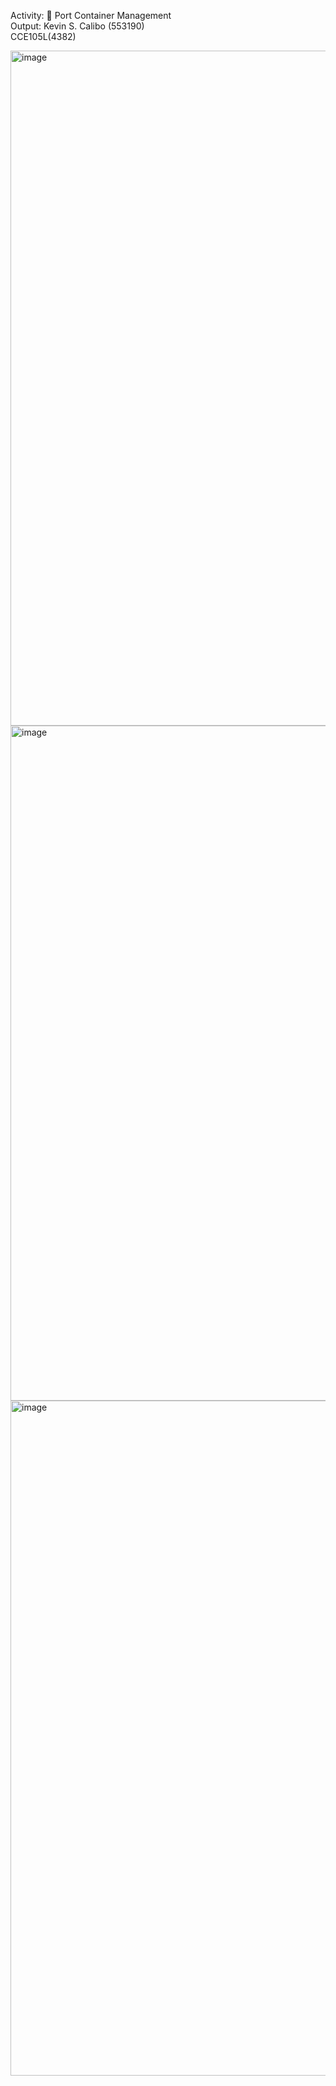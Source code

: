 Activity: 🚢 Port Container Management    
Output: Kevin S. Calibo (553190)    
CCE105L(4382)

<img width="1920" height="1080" alt="image" src="https://github.com/user-attachments/assets/64cda122-7131-4618-9549-e2bebdfcf4c6" />
<img width="1920" height="1080" alt="image" src="https://github.com/user-attachments/assets/38243538-edc8-492b-8074-c8b59950b1c9" />
<img width="1920" height="1080" alt="image" src="https://github.com/user-attachments/assets/076be5b1-9df3-4787-9733-67a93e29cf31" />
